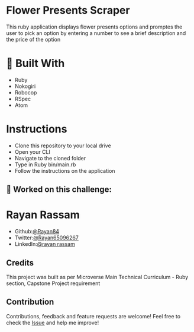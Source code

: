 # Flower Presents Scraper
 This ruby application displays flower presents options and promptes the user to pick an option by entering a number to see a brief description and the price of the option

# :hammer: Built With
* Ruby
* Nokogiri
* Robocop
* RSpec
* Atom

# Instructions 
* Clone this repository to your local drive
* Open your CLI
* Navigate to the cloned folder
* Type in Ruby bin/main.rb
* Follow the instructions on the application


##  :bust_in_silhouette: Worked on this challenge:
# Rayan Rassam
* Github:[@Rayan84](https://github.com/Rayan84)
* Twitter:[@Rayan65096267](https://twitter.com/Rayan65096267)
* LinkedIn:[@rayan rassam](https://www.linkedin.com/in/rayan-rassam-18a0a426/)

## Credits
This project was built as per Microverse Main Technical Curriculum - Ruby section, Capstone Project requirement

## Contribution
Contributions, feedback and feature requests are welcome!
Feel free to check the [Issue](https://github.com/Rayan84/job-scraper/issues) and help me improve!
